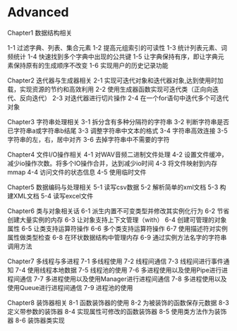# Advanced
Chapter1   数据结构相关

1-1 过滤字典、列表、集合元素
1-2 提高元组索引的可读性
1-3 统计列表元素、词频统计
1-4 快速找到多个字典中出现的公共键
1-5 让字典保持有序，即让字典元素保持原有的生成顺序不改变
1-6 实现用户的历史记录功能

Chapter2   迭代器与生成器相关
2-1 实现可迭代对象和迭代器对象,达到使用时加载，实现资源的节约和高效利用
2-2 使用生成器函数实现可迭代类（正向向迭代、反向迭代）
2-3 对迭代器进行切片操作
2-4 在一个for语句中迭代多个可迭代对象

Chapter3   字符串处理相关
3-1 拆分含有多种分隔符的字符串
3-2 判断字符串是否已字符串a或字符串b结尾
3-3 调整字符串中文本的格式
3-4 字符串高效连接
3-5 字符串的左，右，居中对齐
3-6 去掉字符串中不需要的字符

Chapter4   文件I/O操作相关
4-1 对WAV音频二进制文件处理
4-2 设置文件缓冲，减少io操作次数。将多个IO操作合并，达到减少io时间
4-3 将文件映射到内存mmap
4-4 访问文件的状态信息
4-5 使用临时文件

Chapter5   数据编码与处理相关
5-1 读写csv数据
5-2 解析简单的xml文档
5-3 构建XML文档
5-4 读写excel文件

Chapter6   类与对象相关话
6-1 派生内置不可变类型并修改其实例化行为
6-2 节省创建大量实例的内存
6-3 让对象支持上下文管理（with）
6-4 创建可管理的对象属性
6-5 让类支持运算符操作
6-6 多个类支持运算符操作
6-7 使用描述符对实例属性做类型检查
6-8 在环状数据结构中管理内存
6-9 通过实例方法名字的字符串调用方法

Chapter7   多线程与多进程
7-1 多线程使用
7-2 线程间通信
7-3 线程间进行事件通知
7-4 使用线程本地数据
7-5 线程池的使用
7-6 多进程使用以及使用Pipe进行进程间通信
7-7 多进程使用以及使用Manager进行进程间通信
7-8 多进程使用以及使用Queue进行进程间通信
7-9 进程池的使用

Chapter8   装饰器相关
8-1 函数装饰器的使用
8-2 为被装饰的函数保存元数据
8-3 定义带参数的装饰器
8-4 实现属性可修改的函数装饰器
8-5 使用类方法作为装饰器
8-6 装饰器类实现
